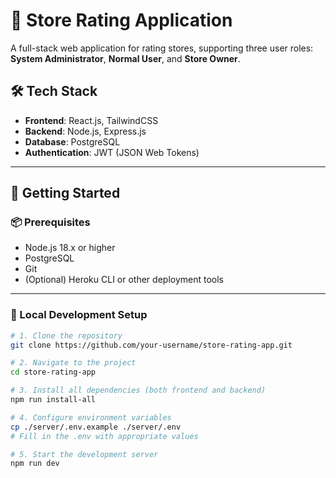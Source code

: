 # 🏬 Store Rating Application

A full-stack web application for rating stores, supporting three user roles: **System Administrator**, **Normal User**, and **Store Owner**.

## 🛠 Tech Stack

- **Frontend**: React.js, TailwindCSS
- **Backend**: Node.js, Express.js
- **Database**: PostgreSQL
- **Authentication**: JWT (JSON Web Tokens)

---

## 🚀 Getting Started

### 📦 Prerequisites

- Node.js 18.x or higher
- PostgreSQL
- Git
- (Optional) Heroku CLI or other deployment tools

---

### 🔧 Local Development Setup

```bash
# 1. Clone the repository
git clone https://github.com/your-username/store-rating-app.git

# 2. Navigate to the project
cd store-rating-app

# 3. Install all dependencies (both frontend and backend)
npm run install-all

# 4. Configure environment variables
cp ./server/.env.example ./server/.env
# Fill in the .env with appropriate values

# 5. Start the development server
npm run dev
